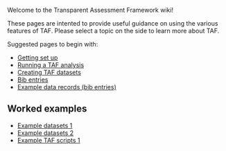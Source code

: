 
Welcome to the Transparent Assessment Framework wiki\!

These pages are intented to provide useful guidance on using the various
features of TAF. Please select a topic on the side to learn more about
TAF.

Suggested pages to begin with:

  - [Getting set up](Getting-set-up)
  - [Running a TAF analysis](Running-a-TAF-analysis)
  - [Creating TAF datasets](Creating-TAF-datasets)
  - [Bib entries](Bib-entries)
  - [Example data records (bib entries)](Example-data-records)

## Worked examples

  - [Example datasets 1](Example-datasets-1)
  - [Example datasets 2](Example-datasets-2)
  - [Example TAF scripts 1](Example-taf-scripts-1)
